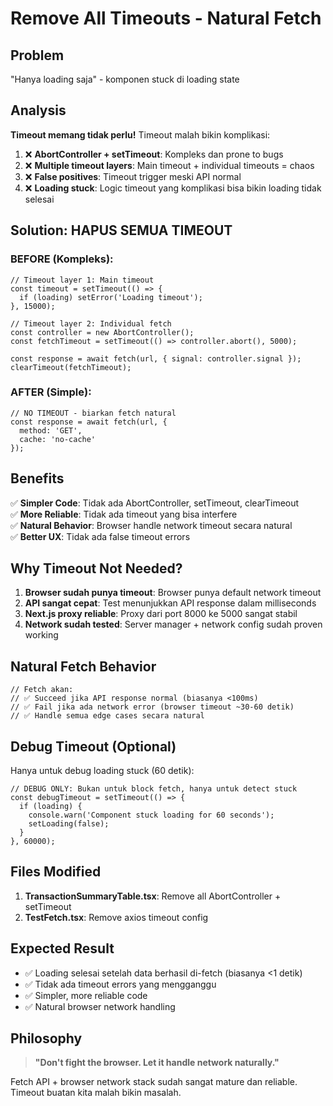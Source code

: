 # Remove All Timeouts - Natural Fetch

## Problem
"Hanya loading saja" - komponen stuck di loading state

## Analysis
**Timeout memang tidak perlu!** Timeout malah bikin komplikasi:

1. ❌ **AbortController + setTimeout**: Kompleks dan prone to bugs
2. ❌ **Multiple timeout layers**: Main timeout + individual timeouts = chaos  
3. ❌ **False positives**: Timeout trigger meski API normal
4. ❌ **Loading stuck**: Logic timeout yang komplikasi bisa bikin loading tidak selesai

## Solution: HAPUS SEMUA TIMEOUT

### BEFORE (Kompleks):
```tsx
// Timeout layer 1: Main timeout
const timeout = setTimeout(() => {
  if (loading) setError('Loading timeout');
}, 15000);

// Timeout layer 2: Individual fetch
const controller = new AbortController();
const fetchTimeout = setTimeout(() => controller.abort(), 5000);

const response = await fetch(url, { signal: controller.signal });
clearTimeout(fetchTimeout);
```

### AFTER (Simple):
```tsx
// NO TIMEOUT - biarkan fetch natural
const response = await fetch(url, {
  method: 'GET',
  cache: 'no-cache'
});
```

## Benefits

✅ **Simpler Code**: Tidak ada AbortController, setTimeout, clearTimeout  
✅ **More Reliable**: Tidak ada timeout yang bisa interfere  
✅ **Natural Behavior**: Browser handle network timeout secara natural  
✅ **Better UX**: Tidak ada false timeout errors  

## Why Timeout Not Needed?

1. **Browser sudah punya timeout**: Browser punya default network timeout
2. **API sangat cepat**: Test menunjukkan API response dalam milliseconds  
3. **Next.js proxy reliable**: Proxy dari port 8000 ke 5000 sangat stabil
4. **Network sudah tested**: Server manager + network config sudah proven working

## Natural Fetch Behavior

```tsx
// Fetch akan:
// ✅ Succeed jika API response normal (biasanya <100ms)
// ✅ Fail jika ada network error (browser timeout ~30-60 detik)
// ✅ Handle semua edge cases secara natural
```

## Debug Timeout (Optional)

Hanya untuk debug loading stuck (60 detik):
```tsx
// DEBUG ONLY: Bukan untuk block fetch, hanya untuk detect stuck
const debugTimeout = setTimeout(() => {
  if (loading) {
    console.warn('Component stuck loading for 60 seconds');
    setLoading(false);
  }
}, 60000);
```

## Files Modified

1. **TransactionSummaryTable.tsx**: Remove all AbortController + setTimeout
2. **TestFetch.tsx**: Remove axios timeout config

## Expected Result

- ✅ Loading selesai setelah data berhasil di-fetch (biasanya <1 detik)
- ✅ Tidak ada timeout errors yang mengganggu  
- ✅ Simpler, more reliable code
- ✅ Natural browser network handling

## Philosophy

> **"Don't fight the browser. Let it handle network naturally."**

Fetch API + browser network stack sudah sangat mature dan reliable. Timeout buatan kita malah bikin masalah.
